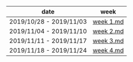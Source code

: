 
| date | week |  
|---|---|  
|2019/10/28 - 2019/11/03 | [week 1.md](week1.md) |  
|2019/11/04 - 2019/11/10 | [week 2.md](week2.md)|  
|2019/11/11 - 2019/11/17 | [week 3.md](week3.md)|  
|2019/11/18 - 2019/11/24 | [week 4.md](week4.md)|  